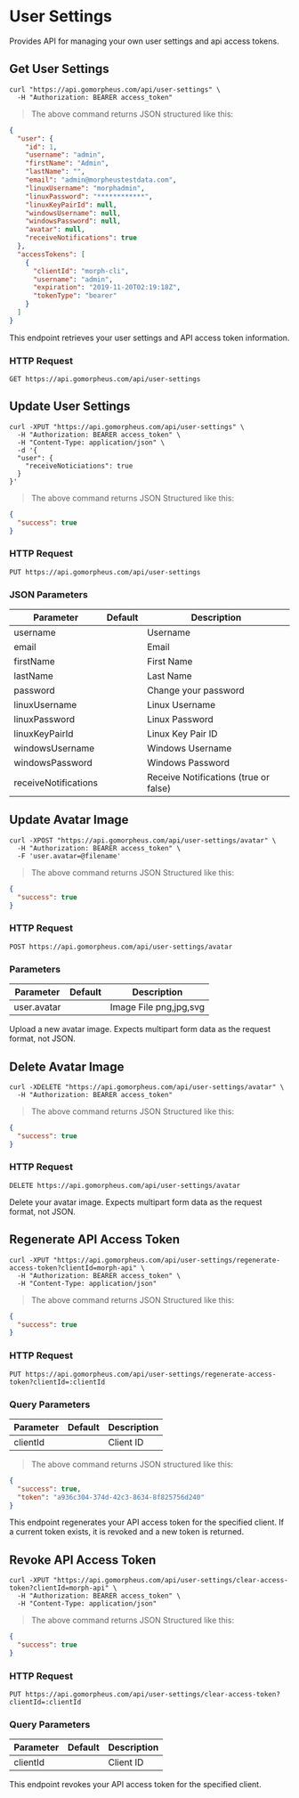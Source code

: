 # User Settings

Provides API for managing your own user settings and api access tokens.

## Get User Settings

```shell
curl "https://api.gomorpheus.com/api/user-settings" \
  -H "Authorization: BEARER access_token"
```

> The above command returns JSON structured like this:

```json
{
  "user": {
    "id": 1,
    "username": "admin",
    "firstName": "Admin",
    "lastName": "",
    "email": "admin@morpheustestdata.com",
    "linuxUsername": "morphadmin",
    "linuxPassword": "************",
    "linuxKeyPairId": null,
    "windowsUsername": null,
    "windowsPassword": null,
    "avatar": null,
    "receiveNotifications": true
  },
  "accessTokens": [
    {
      "clientId": "morph-cli",
      "username": "admin",
      "expiration": "2019-11-20T02:19:18Z",
      "tokenType": "bearer"
    }
  ]
}
```

This endpoint retrieves your user settings and API access token information.

### HTTP Request

`GET https://api.gomorpheus.com/api/user-settings`

## Update User Settings

```shell
curl -XPUT "https://api.gomorpheus.com/api/user-settings" \
  -H "Authorization: BEARER access_token" \
  -H "Content-Type: application/json" \
  -d '{
  "user": {
    "receiveNoticiations": true
  }
}'
```

> The above command returns JSON Structured like this:

```json
{
  "success": true
}
```

### HTTP Request

`PUT https://api.gomorpheus.com/api/user-settings`

### JSON Parameters

Parameter | Default | Description
--------- | ------- | -----------
username      |  | Username
email      |  | Email
firstName      |  | First Name
lastName      |  | Last Name
password      |  | Change your password
linuxUsername      |  | Linux Username
linuxPassword      |  | Linux Password
linuxKeyPairId      |  | Linux Key Pair ID
windowsUsername      |  | Windows Username
windowsPassword      |  | Windows Password
receiveNotifications      |  | Receive Notifications (true or false)

## Update Avatar Image

```shell
curl -XPOST "https://api.gomorpheus.com/api/user-settings/avatar" \
  -H "Authorization: BEARER access_token" \
  -F 'user.avatar=@filename'
```

> The above command returns JSON Structured like this:

```json
{
  "success": true
}
```

### HTTP Request

`POST https://api.gomorpheus.com/api/user-settings/avatar`

### Parameters

Parameter | Default | Description
--------- | ------- | -----------
user.avatar      |  | Image File png,jpg,svg

Upload a new avatar image.  Expects multipart form data as the request format, not JSON.

## Delete Avatar Image

```shell
curl -XDELETE "https://api.gomorpheus.com/api/user-settings/avatar" \
  -H "Authorization: BEARER access_token"
```

> The above command returns JSON Structured like this:

```json
{
  "success": true
}
```

### HTTP Request

`DELETE https://api.gomorpheus.com/api/user-settings/avatar`

Delete your avatar image.  Expects multipart form data as the request format, not JSON.


## Regenerate API Access Token

```shell
curl -XPUT "https://api.gomorpheus.com/api/user-settings/regenerate-access-token?clientId=morph-api" \
  -H "Authorization: BEARER access_token" \
  -H "Content-Type: application/json"
```

> The above command returns JSON Structured like this:

```json
{
  "success": true
}
```

### HTTP Request

`PUT https://api.gomorpheus.com/api/user-settings/regenerate-access-token?clientId=:clientId`

### Query Parameters

Parameter | Default | Description
--------- | ------- | -----------
clientId      |  | Client ID

> The above command returns JSON structured like this:

```json
{
  "success": true,
  "token": "a936c304-374d-42c3-8634-8f825756d240"
}
```

This endpoint regenerates your API access token for the specified client. If a current token exists, it is revoked and a new token is returned.

## Revoke API Access Token

```shell
curl -XPUT "https://api.gomorpheus.com/api/user-settings/clear-access-token?clientId=morph-api" \
  -H "Authorization: BEARER access_token" \
  -H "Content-Type: application/json"
```

> The above command returns JSON Structured like this:

```json
{
  "success": true
}
```

### HTTP Request

`PUT https://api.gomorpheus.com/api/user-settings/clear-access-token?clientId=:clientId`

### Query Parameters

Parameter | Default | Description
--------- | ------- | -----------
clientId      |  | Client ID

This endpoint revokes your API access token for the specified client.
